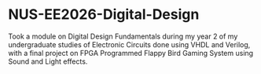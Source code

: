 # NUS-EE2026-Digital-Design
Took a module on Digital Design Fundamentals during my year 2 of my undergraduate studies of Electronic Circuits done using VHDL and Verilog, with a final project on FPGA Programmed Flappy Bird Gaming System using Sound and Light effects. 

